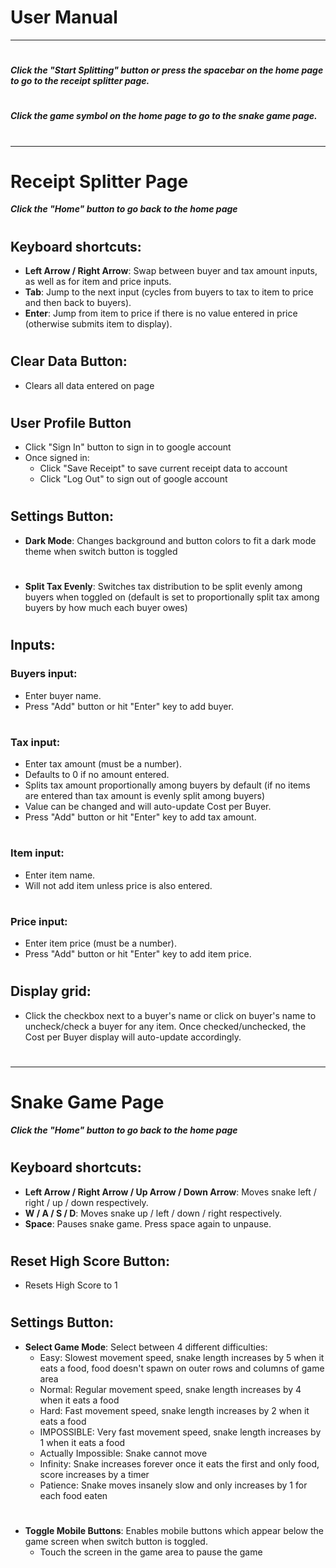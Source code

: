 # **User Manual**
____________________________________________________________________

# 
***Click the "Start Splitting" button or press the spacebar on the home page to go to the receipt splitter page.***  
# 
***Click the game symbol on the home page to go to the snake game page.***
# 
____________________________________________________________________
# 
# 

# Receipt Splitter Page
***Click the "Home" button to go back to the home page***
#   
# 
# 
## Keyboard shortcuts:
- **Left Arrow / Right Arrow**: Swap between buyer and tax amount inputs, as well as for item and price inputs.
- **Tab**: Jump to the next input (cycles from buyers to tax to item to price and then back to buyers).
- **Enter**: Jump from item to price if there is no value entered in price (otherwise submits item to display).
# 
# 

## Clear Data Button:
- Clears all data entered on page
# 
# 

## User Profile Button
- Click "Sign In" button to sign in to google account
- Once signed in:
    - Click "Save Receipt" to save current receipt data to account
    - Click "Log Out" to sign out of google account
# 
# 

## Settings Button:
- **Dark Mode**: Changes background and button colors to fit a dark mode theme when switch button is toggled
# 
# 

- **Split Tax Evenly**: Switches tax distribution to be split evenly among buyers when toggled on (default is set to proportionally split tax among buyers by how much each buyer owes)
# 
# 

## Inputs:
### Buyers input:
- Enter buyer name.  
- Press "Add" button or hit "Enter" key to add buyer.
# 
# 

### Tax input:
- Enter tax amount (must be a number).
- Defaults to 0 if no amount entered.
- Splits tax amount proportionally among buyers by default (if no items are entered than tax amount is evenly split among buyers)
- Value can be changed and will auto-update Cost per Buyer.
- Press "Add" button or hit "Enter" key to add tax amount.  
# 
# 

### Item input:
- Enter item name.
- Will not add item unless price is also entered. 
# 
#   

### Price input:
- Enter item price (must be a number).
- Press "Add" button or hit "Enter" key to add item price.
# 
# 

## Display grid:
- Click the checkbox next to a buyer's name or click on buyer's name to uncheck/check a buyer for any item. Once checked/unchecked, the Cost per Buyer display will auto-update accordingly.

# 
# 
____________________________________________________________________
# 
# Snake Game Page
***Click the "Home" button to go back to the home page***
# 
# 
# 

## Keyboard shortcuts:
- **Left Arrow / Right Arrow / Up Arrow / Down Arrow**: Moves snake left / right / up / down respectively.
- **W / A / S / D**: Moves snake up / left / down / right respectively.
- **Space**: Pauses snake game. Press space again to unpause.
# 
# 

## Reset High Score Button:
- Resets High Score to 1
# 
# 

## Settings Button:
- **Select Game Mode**: Select between 4 different difficulties: 
    - Easy: Slowest movement speed, snake length increases by 5 when it eats a food, food doesn't spawn on outer rows and columns of game area
    - Normal: Regular movement speed, snake length increases by 4 when it eats a food
    - Hard: Fast movement speed, snake length increases by 2 when it eats a food
    - IMPOSSIBLE: Very fast movement speed, snake length increases by 1 when it eats a food
    - Actually Impossible: Snake cannot move
    - Infinity: Snake increases forever once it eats the first and only food, score increases by a timer
    - Patience: Snake moves insanely slow and only increases by 1 for each food eaten
# 
# 

- **Toggle Mobile Buttons**: Enables mobile buttons which appear below the game screen when switch button is toggled. 
    - Touch the screen in the game area to pause the game

# 